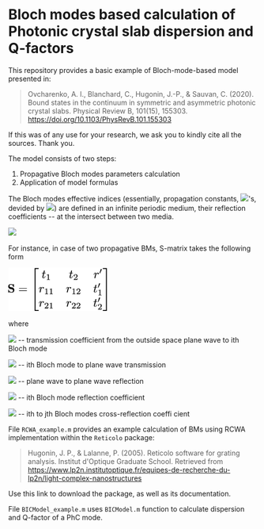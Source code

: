 # Bloch modes based calculation of Photonic crystal slab dispersion and Q-factors

This repository provides a basic example of Bloch-mode-based model presented in:
> Ovcharenko, A. I., Blanchard, C., Hugonin, J.-P., & Sauvan, C. (2020). Bound states in the continuum in symmetric and asymmetric photonic crystal slabs. Physical Review B, 101(15), 155303. https://doi.org/10.1103/PhysRevB.101.155303

If this was of any use for your research, we ask you to kindly cite all the sources. Thank you.

The model consists of two steps: 
1. Propagative Bloch modes parameters calculation
2. Application of model formulas

The Bloch modes effective indices (essentially, propagation constants, <img src="https://render.githubusercontent.com/render/math?math=\beta">'s, devided by <img src="https://render.githubusercontent.com/render/math?math=k_0">) are defined in an infinite periodic medium, their reflection coefficients -- at the intersect between two media.

![](blochmodes.png)

For instance, in case of two propagative BMs, S-matrix takes the following form

<img src="smatrix.png" width="200">

where 

<img src="https://render.githubusercontent.com/render/math?math=t^'_i"> -- transmission coefficient from the outside space plane wave to ith Bloch mode

<img src="https://render.githubusercontent.com/render/math?math=t_i"> -- ith Bloch mode to plane wave transmission

<img src="https://render.githubusercontent.com/render/math?math=r^'"> -- plane wave to plane wave reflection

<img src="https://render.githubusercontent.com/render/math?math=r_{ii}"> -- ith Bloch mode reflection coefficient

<img src="https://render.githubusercontent.com/render/math?math=r_{ij}"> -- ith to jth Bloch modes cross-reflection coeffi cient

File `RCWA_example.m` provides an example calculation of BMs using RCWA implementation within the `Reticolo` package:
> Hugonin, J. P., & Lalanne, P. (2005). Reticolo software for grating analysis. Institut d'Optique Graduate School. Retrieved from https://www.lp2n.institutoptique.fr/equipes-de-recherche-du-lp2n/light-complex-nanostructures

Use this link to download the package, as well as its documentation.

File `BICModel_example.m` uses `BICModel.m` function to calculate dispersion and Q-factor of a PhC mode.
